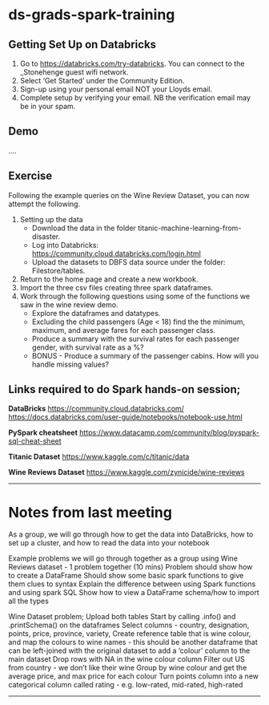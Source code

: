 # ds-grads-spark-training

## Getting Set Up on Databricks
1.	Go to https://databricks.com/try-databricks. You can connect to the _Stonehenge guest wifi network.
2.	Select ‘Get Started’ under the Community Edition.
3.	Sign-up using your personal email NOT your Lloyds email.
4.	Complete setup by verifying your email. NB the verification email may be in your spam.

## Demo
....
## Exercise
Following the example queries on the Wine Review Dataset, you can now attempt the following.
1. Setting up the data
    - Download the data in the folder titanic-machine-learning-from-disaster.
    - Log into Databricks: https://community.cloud.databricks.com/login.html
    - Upload the datasets to DBFS data source under the folder: Filestore/tables.
2. Return to the home page and create a new workbook. 
3. Import the three csv files creating three spark dataframes.
4. Work through the following questions using some of the functions we saw in the wine review demo.
    - Explore the dataframes and datatypes.
    - Excluding the child passengers (Age < 18) find the the minimum, maximum, and average fares for each passenger class.
    - Produce a summary with the survival rates for each passenger gender, with survival rate as a %?
    - BONUS - Produce a summary of the passenger cabins. How will you handle missing values?

## Links required to do Spark hands-on session;

**DataBricks**
https://community.cloud.databricks.com/
https://docs.databricks.com/user-guide/notebooks/notebook-use.html

**PySpark cheatsheet**
https://www.datacamp.com/community/blog/pyspark-sql-cheat-sheet

**Titanic Dataset**
https://www.kaggle.com/c/titanic/data

**Wine Reviews Dataset**
https://www.kaggle.com/zynicide/wine-reviews

---
# Notes from last meeting

As a group, we will go through how to get the data into DataBricks, how to set up a cluster, and how to read the data into your notebook

Example problems we will go through together as a group using Wine Reviews dataset - 1 problem together (10 mins)
Problem should show how to create a DataFrame
Should show some basic spark functions to give them clues to syntax
Explain the difference between using Spark functions and using spark SQL
Show how to view a DataFrame schema/how to import all the types

Wine Dataset problem;
Upload both tables
Start by calling .info() and .printSchema() on the dataframes
Select columns - country, designation, points, price, province, variety, 
Create reference table that is wine colour, and map the colours to wine names - this should be another dataframe that can be left-joined with the original dataset to add a ‘colour’ column to the main dataset
Drop rows with NA in the wine colour column
Filter out US from country - we don’t like their wine
Group by wine colour and get the average price, and max price for each colour
Turn points column into a new categorical column called rating - e.g. low-rated, mid-rated, high-rated 

--------------------------------------------------------------------------------------------------------------------------
